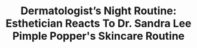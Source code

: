---
title: 'Dermatologist’s Night Routine: Esthetician Reacts To Dr. Sandra Lee Pimple
  Popper''s Skincare Routine'
description: 'Esthetician Reacts To Dermatologist Dr. Sandra Lee MD Pimple Popper''s
  Nighttime Skincare Routine For Dy Skin '
link: https://youtu.be/cLm6vmy-jc0
creator: Cassandra Bankson
tag: Reaction
tags: cassandra bankson,skincare,esthetician reacts to dermatologist,reacts to dermatologist,reacting
  to dermatologist,dr pimple popper,slmd skincare,dr sandra lee,dr sandra lee new
  videos,dr sandra lee blackheads,dr sandra lee blackhead extraction nose,dermatologist
  skincare routine,dermatologist night,dermatologist night skincare,dermatologist
  night skincare routines,skincare reaction,skin care,sandra lee,pimple popping,harpers
  bazaar
layout: post
---